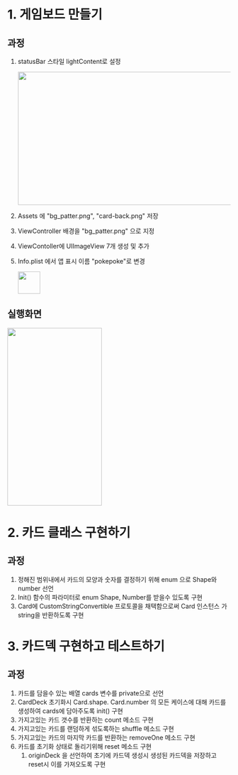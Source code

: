 # 1. 게임보드 만들기



## 과정

1. statusBar 스타일 lightContent로 설정

   <img src="https://user-images.githubusercontent.com/78553659/154930589-22c6196f-0204-46c8-99bd-c7085f4eb81a.png" width="725" height="300"/>

2. Assets 에 "bg_patter.png", "card-back.png" 저장

3. ViewController 배경을 "bg_patter.png" 으로 지정

4. ViewContoller에 UIImageView 7개 생성 및 추가

5. Info.plist 에서 앱 표시 이름 "pokepoke"로 변경

   <img src="https://user-images.githubusercontent.com/78553659/154931719-a82457a6-eed5-4176-b6b8-457e9aa9e3da.png" width="50" height="50"/>



## 실행화면

<img src="https://user-images.githubusercontent.com/78553659/154931428-3223f936-3a79-43f4-b04d-189e4633b601.png" width="213" height="400"/>



# 2. 카드 클래스 구현하기

## 과정

1. 정해진 범위내에서 카드의 모양과 숫자를 결정하기 위해 enum 으로 Shape와 number 선언
2. Init() 함수의 파라미터로 enum Shape, Number를 받을수 있도록 구현
3. Card에 CustomStringConvertible 프로토콜을 채택함으로써 Card 인스턴스 가 string을 반환하도록 구현





# 3. 카드덱 구현하고 테스트하기

## 과정

1. 카드를 담을수 있는 배열 cards 변수를 private으로 선언
2. CardDeck 초기화시 Card.shape. Card.number 의 모든 케이스에 대해 카드를 생성하여 cards에 담아주도록 init() 구현
3. 가지고있는 카드 갯수를 반환하는 count 메소드 구현 
4. 가지고있는 카드를 랜덤하게 섞도록하는 shuffle 메소드 구현
5. 가지고있는 카드의 마지막 카드를 반환하는 removeOne 메소드 구현
6. 카드를 초기화 상태로 돌리기위해 reset 메소드 구현
   1. originDeck 을 선언하여 초기에 카드덱 생성시 생성된 카드덱을 저장하고 reset시 이를 가져오도록 구현





